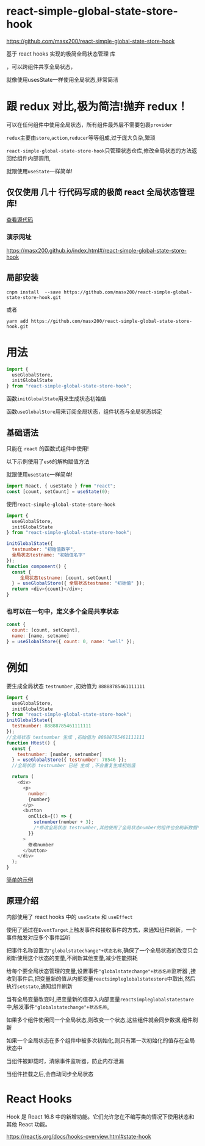 # react-simple-global-state-store-hook

https://github.com/masx200/react-simple-global-state-store-hook

基于 react hooks 实现的极简全局状态管理 库

，可以跨组件共享全局状态，

就像使用usesState一样使用全局状态,非常简洁

# 跟 redux 对比,极为简洁!抛弃 redux！

可以在任何组件中使用全局状态，所有组件最外层不需要包裹`provider`

`redux`主要由`store`,`action`,`reducer`等等组成,过于庞大负杂,繁琐

`react-simple-global-state-store-hook`只管理状态仓库,修改全局状态的方法返回给组件内部调用,

就跟使用`useState`一样简单!

## 仅仅使用 几十 行代码写成的极简 react 全局状态管理库!

[查看源代码](https://github.com/masx200/react-simple-global-state-store-hook/blob/master/src/react-simple-global-state-store.js)

### 演示网址

https://masx200.github.io/index.html#/react-simple-global-state-store-hook

## 局部安装

```
cnpm install  --save https://github.com/masx200/react-simple-global-state-store-hook.git
```

或者

```
yarn add https://github.com/masx200/react-simple-global-state-store-hook.git
```

# 用法

```javascript
import {
  useGlobalStore,
  initGlobalState
} from "react-simple-global-state-store-hook";
```

函数`initGlobalState`用来生成状态初始值

函数`useGlobalStore`用来订阅全局状态，组件状态与全局状态绑定

## 基础语法

只能在 `react` 的函数式组件中使用!

以下示例使用了`es6`的解构赋值方法

就跟使用`useState`一样简单!

```javascript
import React, { useState } from "react";
const [count, setCount] = useState(0);
```

使用`react-simple-global-state-store-hook`

```javascript
import {
  useGlobalStore,
  initGlobalState
} from "react-simple-global-state-store-hook";

initGlobalState({
  testnumber: "初始值数字",
  全局状态testname: "初始值名字"
});
function component() {
  const {
     全局状态testname: [count, setCount]
  } = useGlobalStore({ 全局状态testname: "初始值" });
  return <div>{count}</div>;
}
```

### 也可以在一句中，定义多个全局共享状态

```javascript
const {
  count: [count, setCount],
  name: [name, setname]
} = useGlobalStore({ count: 0, name: "well" });
```

# 例如

要生成全局状态 `testnumber` ,初始值为 `88888785461111111`

```javascript
import {
  useGlobalStore,
  initGlobalState
} from "react-simple-global-state-store-hook";
initGlobalState({
  testnumber: 88888785461111111
});
//全局状态 testnumber 生成 ,初始值为 88888785461111111
function Htest() {
  const {
    testnumber: [number, setnumber]
  } = useGlobalStore({ testnumber: 78546 });
  //全局状态 testnumber 已经 生成 ,不会重复生成初始值

  return (
    <div>
      <p>
        number:
        {number}
      </p>
      <button
        onClick={() => {
          setnumber(number + 3);
          /*修改全局状态 testnumber,其他使用了全局状态number的组件也会刷新数据*/
        }}
      >
        修改number
      </button>
    </div>
  );
}
```

[简单的示例](https://github.com/masx200/react-simple-global-state-store-hook/blob/master/src/index.js)

## 原理介绍

内部使用了 react hooks 中的 `useState` 和 `useEffect`

使用了通过在`EventTarget`上触发事件和接收事件的方式，来通知组件刷新，一个事件触发对应多个事件监听

把事件名称设置为`"globalstatechange"+状态名称`,确保了一个全局状态的改变只会刷新使用这个状态的变量,不刷新其他变量,减少性能损耗

给每个要全局状态管理的变量,设置事件`"globalstatechange"+状态名称`监听器 ,接收到事件后,把变量新的值从内部变量`reactsimpleglobalstatestore`中取出,然后执行`setstate`,通知组件刷新

当有全局变量改变时,把变量新的值存入内部变量`reactsimpleglobalstatestore`中,触发事件`"globalstatechange"+状态名称`,

如果多个组件使用同一个全局状态,则改变一个状态,这些组件就会同步数据,组件刷新

如果一个全局状态在多个组件中被多次初始化,则只有第一次初始化的值存在全局状态中

当组件被卸载时，清除事件监听器，防止内存泄漏

当组件挂载之后,会自动同步全局状态

# React Hooks

Hook 是 React 16.8 中的新增功能。它们允许您在不编写类的情况下使用状态和其他 React 功能。

https://reactjs.org/docs/hooks-overview.html#state-hook
